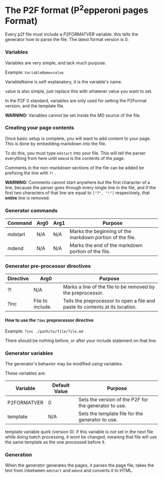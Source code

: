 # The P2F format (P<sup>2</sup>epperoni pages Format)

Every p2f file must include a *P2FORMATVER* variable. this tells the generator how to parse the file. The latest format version is 0.

### Variables

Variables are very simple, and lack much purpose. 

Example: ```VariableName=value``` 

VariableName is self-explanatory, it is the variable's name. 

value is also simple, just replace this with whatever value you want to set.

In the P2F 0 standard, variables are only used for setting the P2Format version, and the template file.

**WARNING:** Variables cannot be set inside the MD source of the file.

### Creating your page contents

Once basic setup is complete, you will want to add content to your page. This is done by embedding markdown into the file. 

To do this, you must type ```mdstart``` into your file. This will tell the parser everything from here until ```mdend``` is the contents of the page.

Comments in the non-markdown sections of the file can be added be prefixing the line with ```?!``` . 

**WARNING:** Comments cannot start anywhere but the first character of a line, because the parser goes through every single line in the file, and if the first two characters of that line are equal to ```["?", "!"]``` respectively, that **entire** line is removed.

### Generator commands

| Command | Arg0 | Arg1 | Purpose                                                  |
| ------- | ---- | ---- | -------------------------------------------------------- |
| mdstart | N/A  | N/A  | Marks the beginning of the markdown portion of the file. |
| mdend   | N/A  | N/A  | Marks the end of the markdown portion of the file.       |

### 

### Generator pre-processor directives

| Directive | Arg0             | Purpose                                                                       |
| --------- | ---------------- | ----------------------------------------------------------------------------- |
| ?!        | N/A              | Marks a line of the file to be removed by the preprocessor.                   |
| ?inc      | File to include. | Tells the preprocessor to open a file and paste its contents at its location. |

#### How to use the ```?inc``` preprocessor directive

 Example: ```?inc ./path/to/file/file.md``` 

There should be nothing before,  or after your include statement on that line.

### Generator variables

The generator's behavior may be modified using variables.

These variables are:

| Variable    | Default Value | Purpose                                               |
| ----------- | ------------- | ----------------------------------------------------- |
| P2FORMATVER | 0             | Sets the version of the P2F for the generator to use. |
| template    | N/A           | Sets the template file for the generator to use.      |

template variable quirk (version 0): if this variable is not set in the next file while doing batch processing, it wont be changed, meaning that file will use the same template as the one processed before it.



### Generation

When the generator generates the pages, it parses the page file, takes the text from inbetween ```mdstart``` and ```mdend``` and converts it to HTML.
